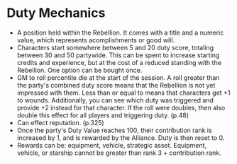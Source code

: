 # Duty Mechanics
- A position held within the Rebellion. It comes with a title and a numeric value, which represents acomplishments or good will.
- Characters start somewhere between 5 and 20 duty score, totaling between 30 and 50 partywide. This can be spent to increase starting credits and experience, but at the cost of a reduced standing with the Rebellion. One option can be bought once.
- GM to roll percentile die at the start of the session. A roll greater than the party's combined duty score means that the Rebellion is not yet impressed with them. Less than or equal to means that characters get +1 to wounds. Additionally, you can see which duty was triggered and provide +2 instead for that character. If the roll were doubles, then also double this effect for all players and triggering duty. (p.48)
- Can effect reputation. (p.325)
- Once the party's Duty Value reaches 100, their contribution rank is increased by 1, and is rewarded by the Alliance. Duty is then reset to 0. 
- Rewards can be: equipment, vehicle, strategic asset. Equipment, vehicle, or starship cannot be greater than rank 3 + contribution rank. 